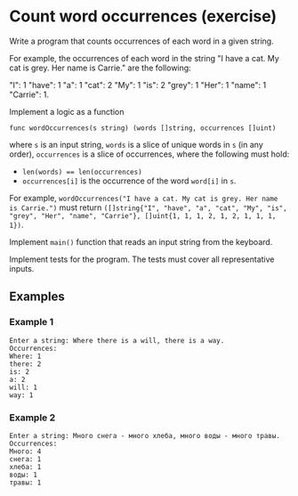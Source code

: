 # Count word occurrences (exercise)

Write a program that counts occurrences of each word in a given string.

For example, the occurrences of each word in the string "I have a cat. My cat
is grey. Her name is Carrie." are the following:

"I": 1
"have": 1
"a": 1
"cat": 2
"My": 1
"is": 2
"grey": 1
"Her": 1
"name": 1
"Carrie": 1.


Implement a logic as a function

```
func wordOccurrences(s string) (words []string, occurrences []uint)
```

where `s` is an input string, `words` is a slice of unique words in `s` (in any
order), `occurrences` is a slice of occurrences, where the following must hold:

* `len(words) == len(occurrences)`
* `occurrences[i]` is the occurrence of the word `word[i]` in `s`.

For example, `wordOccurrences("I have a cat. My cat is grey. Her name is
Carrie.")` must return `([]string{"I", "have", "a", "cat", "My", "is", "grey",
"Her", "name", "Carrie"}, []uint{1, 1, 1, 2, 1, 2, 1, 1, 1, 1})`.

Implement `main()` function that reads an input string from the keyboard.

Implement tests for the program. The tests must cover all representative inputs.

## Examples

### Example 1

```
Enter a string: Where there is a will, there is a way.
Occurrences:
Where: 1
there: 2
is: 2
a: 2
will: 1
way: 1
```

### Example 2
```
Enter a string: Много снега - много хлеба, много воды - много травы.
Occurrences:
Много: 4
снега: 1
хлеба: 1
воды: 1
травы: 1
```
